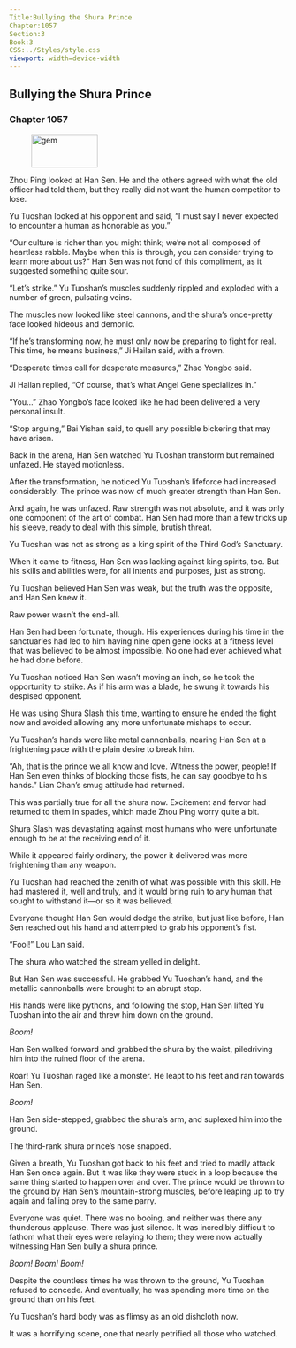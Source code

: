 ```yaml
---
Title:Bullying the Shura Prince 
Chapter:1057 
Section:3 
Book:3 
CSS:../Styles/style.css 
viewport: width=device-width
---
```

  
## Bullying the Shura Prince
### Chapter 1057
  
<figure>
	<img src="../Images/gem.gif" alt="gem" id="gem" width="120" height="60" />
</figure>
  

  
Zhou Ping looked at Han Sen. He and the others agreed with what the old officer had told them, but they really did not want the human competitor to lose.

Yu Tuoshan looked at his opponent and said, “I must say I never expected to encounter a human as honorable as you.”

“Our culture is richer than you might think; we’re not all composed of heartless rabble. Maybe when this is through, you can consider trying to learn more about us?” Han Sen was not fond of this compliment, as it suggested something quite sour.

“Let’s strike.” Yu Tuoshan’s muscles suddenly rippled and exploded with a number of green, pulsating veins.

The muscles now looked like steel cannons, and the shura’s once-pretty face looked hideous and demonic.

“If he’s transforming now, he must only now be preparing to fight for real. This time, he means business,” Ji Hailan said, with a frown.

“Desperate times call for desperate measures,” Zhao Yongbo said.

Ji Hailan replied, “Of course, that’s what Angel Gene specializes in.”

“You…” Zhao Yongbo’s face looked like he had been delivered a very personal insult.

“Stop arguing,” Bai Yishan said, to quell any possible bickering that may have arisen.

Back in the arena, Han Sen watched Yu Tuoshan transform but remained unfazed. He stayed motionless.

After the transformation, he noticed Yu Tuoshan’s lifeforce had increased considerably. The prince was now of much greater strength than Han Sen.

And again, he was unfazed. Raw strength was not absolute, and it was only one component of the art of combat. Han Sen had more than a few tricks up his sleeve, ready to deal with this simple, brutish threat.

Yu Tuoshan was not as strong as a king spirit of the Third God’s Sanctuary.

When it came to fitness, Han Sen was lacking against king spirits, too. But his skills and abilities were, for all intents and purposes, just as strong.

Yu Tuoshan believed Han Sen was weak, but the truth was the opposite, and Han Sen knew it.

Raw power wasn’t the end-all.

Han Sen had been fortunate, though. His experiences during his time in the sanctuaries had led to him having nine open gene locks at a fitness level that was believed to be almost impossible. No one had ever achieved what he had done before.

Yu Tuoshan noticed Han Sen wasn’t moving an inch, so he took the opportunity to strike. As if his arm was a blade, he swung it towards his despised opponent.

He was using Shura Slash this time, wanting to ensure he ended the fight now and avoided allowing any more unfortunate mishaps to occur.

Yu Tuoshan’s hands were like metal cannonballs, nearing Han Sen at a frightening pace with the plain desire to break him.

“Ah, that is the prince we all know and love. Witness the power, people! If Han Sen even thinks of blocking those fists, he can say goodbye to his hands.” Lian Chan’s smug attitude had returned.

This was partially true for all the shura now. Excitement and fervor had returned to them in spades, which made Zhou Ping worry quite a bit.

Shura Slash was devastating against most humans who were unfortunate enough to be at the receiving end of it.

While it appeared fairly ordinary, the power it delivered was more frightening than any weapon.

Yu Tuoshan had reached the zenith of what was possible with this skill. He had mastered it, well and truly, and it would bring ruin to any human that sought to withstand it—or so it was believed.

Everyone thought Han Sen would dodge the strike, but just like before, Han Sen reached out his hand and attempted to grab his opponent’s fist.

“Fool!” Lou Lan said.

The shura who watched the stream yelled in delight.

But Han Sen was successful. He grabbed Yu Tuoshan’s hand, and the metallic cannonballs were brought to an abrupt stop.

His hands were like pythons, and following the stop, Han Sen lifted Yu Tuoshan into the air and threw him down on the ground.

*Boom!*

Han Sen walked forward and grabbed the shura by the waist, piledriving him into the ruined floor of the arena.

Roar! Yu Tuoshan raged like a monster. He leapt to his feet and ran towards Han Sen.

*Boom!*

Han Sen side-stepped, grabbed the shura’s arm, and suplexed him into the ground.

The third-rank shura prince’s nose snapped.

Given a breath, Yu Tuoshan got back to his feet and tried to madly attack Han Sen once again. But it was like they were stuck in a loop because the same thing started to happen over and over. The prince would be thrown to the ground by Han Sen’s mountain-strong muscles, before leaping up to try again and falling prey to the same parry.

Everyone was quiet. There was no booing, and neither was there any thunderous applause. There was just silence. It was incredibly difficult to fathom what their eyes were relaying to them; they were now actually witnessing Han Sen bully a shura prince.

*Boom!* *Boom!* *Boom!*

Despite the countless times he was thrown to the ground, Yu Tuoshan refused to concede. And eventually, he was spending more time on the ground than on his feet.

Yu Tuoshan’s hard body was as flimsy as an old dishcloth now.

It was a horrifying scene, one that nearly petrified all those who watched.